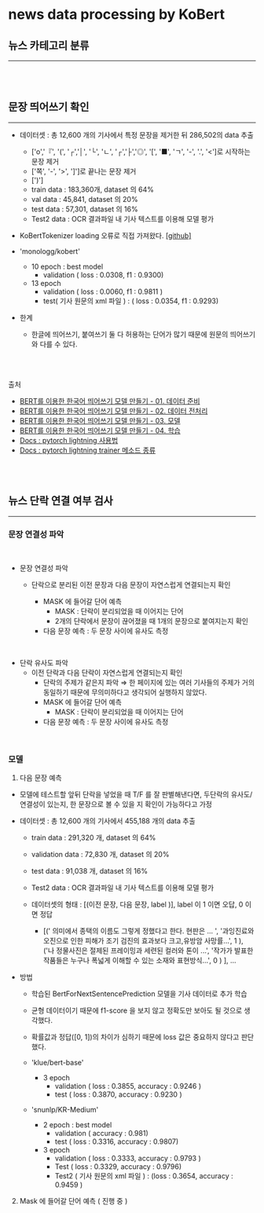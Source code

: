# news data processing by KoBert


## 뉴스 카테고리 분류
------------


<br>
<br>

## 문장 띄어쓰기 확인
-----------

+ 데이터셋 : 총 12,600 개의 기사에서 특정 문장을 제거한 뒤 286,502의 data 추출
  + ['o','『', '(', '┌','│', '└', 'ㄴ', '┌','├','◎', '[', '■', 'ㄱ', '-', '.', '<']로 시작하는 문장 제거
  + ['쪽', '-', '>', ']']로 끝나는 문장 제거
  + [')']
  + train data : 183,360개, dataset 의 64%
  + val data : 45,841, dataset 의 20%
  + test data : 57,301, dataset 의 16%
  + Test2 data : OCR 결과파일 내 기사 텍스트를 이용해 모델 평가
+ KoBertTokenizer loading 오류로 직접 가져왔다.   [[github]](https://github.com/monologg/KoBERT-Transformers/blob/master/kobert_transformers/tokenization_kobert.py)
+ 'monologg/kobert'
  + 10 epoch : best model
    + validation ( loss : 0.0308, f1 : 0.9300)
  + 13 epoch
    + validation ( loss : 0.0060, f1 : 0.9811 )
    + test( 기사 원문의 xml 파일 ) : ( loss : 0.0354, f1 : 0.9293)

+ 한계
  + 한글에 띄어쓰기, 붙여쓰기 둘 다 허용하는 단어가 많기 때문에 원문의 띄어쓰기와 다를 수 있다.

<br>
<br>

출처 
* [BERT를 이용한 한국어 띄어쓰기 모델 만들기 - 01. 데이터 준비](https://bhchoi.github.io/post/nlp/dev/bert_korean_spacing_01/)
* [BERT를 이용한 한국어 띄어쓰기 모델 만들기 - 02. 데이터 전처리](https://bhchoi.github.io/post/nlp/dev/bert_korean_spacing_02/)
* [BERT를 이용한 한국어 띄어쓰기 모델 만들기 - 03. 모델](https://bhchoi.github.io/post/nlp/dev/bert_korean_spacing_03/)
* [BERT를 이용한 한국어 띄어쓰기 모델 만들기 - 04. 학습](https://bhchoi.github.io/post/nlp/dev/bert_korean_spacing_04/)
* [Docs : pytorch lightning 사용법](https://pytorch-lightning.readthedocs.io/en/latest/common/lightning_module.html)
* [Docs : pytorch lightning trainer 메소드 종류](https://pytorch-lightning.readthedocs.io/en/stable/common/trainer.html)

<br>
<br>

## 뉴스 단락 연결 여부 검사  
-----------
 

### 문장 연결성 파악

<br>

+ 문장 연결성 파악
  + 단락으로 분리된 이전 문장과 다음 문장이 자연스럽게 연결되는지 확인
  
    + MASK 에 들어갈 단어 예측
      + MASK : 단락이 분리되었을 때 이어지는 단어
      + 2개의 단락에서 문장이 끊어졌을 때 1개의 문장으로
붙여지는지 확인
    + 다음 문장 예측 : 두 문장 사이에 유사도 측정

<br>

+ 단락 유사도 파악
    + 이전 단락과 다음 단락이 자연스럽게 연결되는지 확인
      + 단락의 주제가 같은지 파악 ⇒ 한 페이지에 있는 여러 기사들의 주제가 거의 동일하기 때문에 무의미하다고 생각되어 실행하지 않았다.
      + MASK 에 들어갈 단어 예측
        + MASK : 단락이 분리되었을 때 이어지는 단어
      + 다음 문장 예측 : 두 문장 사이에 유사도 측정

<br>


### 모델

1. 다음 문장 예측
  + 모델에 테스트할 앞뒤 단락을 넣었을 때 T/F 를 잘 판별해낸다면, 두단락의 유사도/연결성이 있는지, 한 문장으로 볼 수 있을 지 확인이 가능하다고 가정
  + 데이터셋 : 총 12,600 개의 기사에서 455,188 개의 data 추출
    + train data : 291,320 개, dataset 의 64%
    + validation data : 72,830 개, dataset 의 20%
    + test data : 91,038 개, dataset 의 16%
    + Test2 data : OCR 결과파일 내 기사 텍스트를 이용해 모델 평가

    + 데이터셋의 형태 : [(이전 문장, 다음 문장, label )], label 이 1 이면 오답, 0 이면 정답
      + [(' 의미에서 종택의 이름도 그렇게 정했다고 한다. 현판은 ... ', '과잉진료와 오진으로 인한 피해가 조기 검진의 효과보다 크고,유방암 사망률...', 1 ),   
    ('나 정물사진은 절제된 프레이밍과 세련된 컬러와 톤이 ...',  '작가가 발표한 작품들은 누구나 폭넓게 이해할 수 있는 소재와 표현방식...', 0 ) ], ...

  + 방법

    + 학습된 BertForNextSentencePrediction 모델을 기사 데이터로
추가 학습

    + 균형 데이터이기 때문에 f1-score 을 보지 않고 정확도만 보아도
될 것으로 생각했다.
    + 확률값과 정답([0, 1])의 차이가 심하기 때문에 loss 값은
중요하지 않다고 판단했다.
    + 'klue/bert-base'
      + 3 epoch
        + validation ( loss : 0.3855, accuracy : 0.9246 )
        + test ( loss : 0.3870, accuracy : 0.9230 )    
    + 'snunlp/KR-Medium'
      + 2 epoch : best model
        + validation ( accuracy : 0.981)
        + test ( loss : 0.3316, accuracy : 0.9807)
      + 3 epoch
        + validation ( loss : 0.3333, accuracy : 0.9793 )
        + Test ( loss : 0.3329, accuracy : 0.9796)
        + Test2 ( 기사 원문의 xml 파일 ) : (loss : 0.3654, accuracy : 0.9459 )

  2. Mask 에 들어갈 단어 예측 ( 진행 중 )

